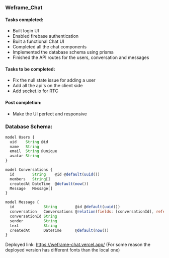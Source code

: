 ### Weframe_Chat

#### Tasks completed:

- Built login UI
- Enabled firebase authentication
- Built a functional Chat UI
- Completed all the chat components
- Implemented the database schema using prisma
- Finished the API routes for the users, conversation and messages

#### Tasks to be completed:

- Fix the null state issue for adding a user
- Add all the api's on the client side
- Add socket.io for RTC

#### Post completion:

- Make the UI perfect and responsive

### Database Schema:

```js
model Users {
  uid    String @id
  name   String
  email  String @unique
  avatar String
}

model Conversations {
  id        String    @id @default(uuid())
  members   String[]
  createdAt DateTime  @default(now())
  Message   Message[]
}

model Message {
  id             String        @id @default(uuid())
  conversation   Conversations @relation(fields: [conversationId], references: [id])
  conversationId String
  sender         String
  text           String
  createdAt      DateTime      @default(now())
}
```

Deployed link: https://weframe-chat.vercel.app/
(For some reason the deployed version has different fonts than the local one)
